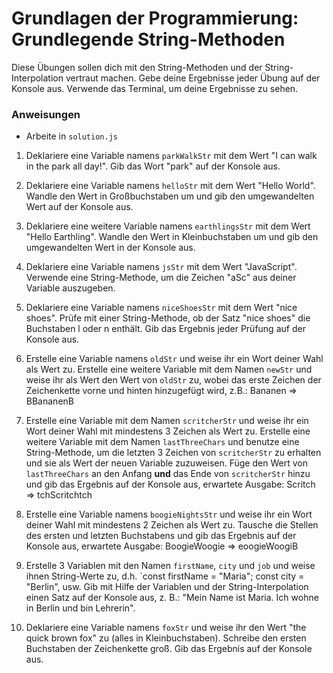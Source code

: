 # Grundlagen der Programmierung: Grundlegende String-Methoden

Diese Übungen sollen dich mit den String-Methoden und der String-Interpolation vertraut machen. Gebe deine Ergebnisse jeder Übung auf der Konsole aus. Verwende das Terminal, um deine Ergebnisse zu sehen.

### Anweisungen
- Arbeite in `solution.js`

1. Deklariere eine Variable namens `parkWalkStr` mit dem Wert "I can walk in the park all day!". Gib das Wort "park" auf der Konsole aus.

2. Deklariere eine Variable namens `helloStr` mit dem Wert "Hello World". Wandle den Wert in Großbuchstaben um und gib den umgewandelten Wert auf der Konsole aus.

3. Deklariere eine weitere Variable namens `earthlingsStr` mit dem Wert "Hello Earthling". Wandle den Wert in Kleinbuchstaben um und gib den umgewandelten Wert in der Konsole aus.

4. Deklariere eine Variable namens `jsStr` mit dem Wert "JavaScript". Verwende eine String-Methode, um die Zeichen "aSc" aus deiner Variable auszugeben.

5. Deklariere eine Variable namens `niceShoesStr` mit dem Wert "nice shoes". Prüfe mit einer String-Methode, ob der Satz "nice shoes" die Buchstaben l oder n enthält. Gib das Ergebnis jeder Prüfung auf der Konsole aus.

6. Erstelle eine Variable namens `oldStr` und weise ihr ein Wort deiner Wahl als Wert zu. Erstelle eine weitere Variable mit dem Namen `newStr` und weise ihr als Wert den Wert von `oldStr` zu, wobei das erste Zeichen der Zeichenkette vorne und hinten hinzugefügt wird, z.B.: Bananen => BBananenB

7. Erstelle eine Variable mit dem Namen `scritcherStr` und weise ihr ein Wort deiner Wahl mit mindestens 3 Zeichen als Wert zu. Erstelle eine weitere Variable mit dem Namen `lastThreeChars` und benutze eine String-Methode, um die letzten 3 Zeichen von `scritcherStr` zu erhalten und sie als Wert der neuen Variable zuzuweisen. Füge den Wert von `lastThreeChars` an den Anfang **und** das Ende von `scritcherStr` hinzu und gib das Ergebnis auf der Konsole aus, erwartete Ausgabe: Scritch => tchScritchtch

8. Erstelle eine Variable namens `boogieNightsStr` und weise ihr ein Wort deiner Wahl mit mindestens 2 Zeichen als Wert zu. Tausche die Stellen des ersten und letzten Buchstabens und gib das Ergebnis auf der Konsole aus, erwartete Ausgabe: BoogieWoogie => eoogieWoogiB

9. Erstelle 3 Variablen mit den Namen `firstName`, `city` und `job` und weise ihnen String-Werte zu, d.h. `const firstName = "Maria"; const city = "Berlin", usw. Gib mit Hilfe der Variablen und der String-Interpolation einen Satz auf der Konsole aus, z. B.: "Mein Name ist Maria. Ich wohne in Berlin und bin Lehrerin".

10. Deklariere eine Variable namens `foxStr` und weise ihr den Wert "the quick brown fox" zu (alles in Kleinbuchstaben). Schreibe den ersten Buchstaben der Zeichenkette groß. Gib das Ergebnis auf der Konsole aus.
